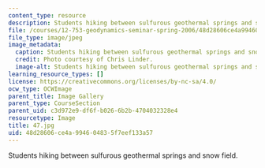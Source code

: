 ```yaml
---
content_type: resource
description: Students hiking between sulfurous geothermal springs and snow field.
file: /courses/12-753-geodynamics-seminar-spring-2006/48d28606ce4a994604835f7eef133a57_47.jpg
file_type: image/jpeg
image_metadata:
  caption: Students hiking between sulfurous geothermal springs and snow field.
  credit: Photo courtesy of Chris Linder.
  image-alt: Students hiking between sulfurous geothermal springs and snow field.
learning_resource_types: []
license: https://creativecommons.org/licenses/by-nc-sa/4.0/
ocw_type: OCWImage
parent_title: Image Gallery
parent_type: CourseSection
parent_uid: c3d972e9-df6f-b026-6b2b-4704032328e4
resourcetype: Image
title: 47.jpg
uid: 48d28606-ce4a-9946-0483-5f7eef133a57
---
```

Students hiking between sulfurous geothermal springs and snow field.
